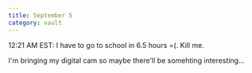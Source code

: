 ```yaml
---
title: September 5
category: vault
---
```


12:21 AM EST: I have to go to school in 6.5 hours =(. Kill me.

I'm bringing my digital cam so maybe there'll be somehting interesting...
